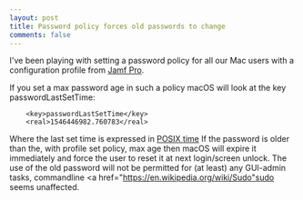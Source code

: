 ```yaml
---
layout: post
title: Password policy forces old passwords to change
comments: false
---
```


I've been playing with setting a password policy for all our Mac users with a configuration profile from <a href="https://www.jamf.com/products/jamf-pro/">Jamf Pro</a>.

If you set a max password age in such a policy macOS will look at the key passwordLastSetTime:
```
	<key>passwordLastSetTime</key>
	<real>1546446982.760783</real>
```
Where the last set time is expressed in <a href="https://en.wikipedia.org/wiki/Unix_time">POSIX time</a>
If the password is older than the, with profile set policy, max age then macOS will expire it immediately and force the user to reset it at next login/screen unlock.
The use of the old password will not be permitted for (at least) any GUI-admin tasks, commandline <a href="https://en.wikipedia.org/wiki/Sudo"sudo</a> seems unaffected.
